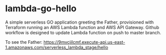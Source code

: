 # lambda-go-hello

A simple serverless GO application greeting the Father, provisioned with Terraform running an AWS Lambda function and AWS API Gateway. Github workflow is designed to update Lambda function on push to master branch.

To see the Father: https://9mvcjilcmf.execute-api.us-east-1.amazonaws.com/serverless_lambda_stage/hello
